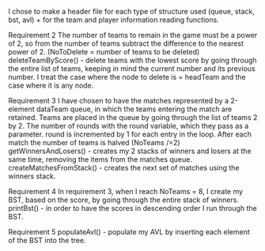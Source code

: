 I chose to make a header file for each type of structure used (queue, stack, bst, avl) + for the team and player information reading functions. 
	
Requirement 2
	The number of teams to remain in the game must be a power of 2, so from the number of teams subtract the difference to the nearest power of 2. (NoToDelete = number of teams to be deleted)
	deleteTeamByScore() - delete teams with the lowest score by going through the entire list of teams, keeping in mind the current number and its previous number. I treat the case where the node to delete is = headTeam and the case where it is any node.

Requirement 3
	I have chosen to have the matches represented by a 2-element dataTeam queue, in which the teams entering the match are retained. Teams are placed in the queue by going through the list of teams 2 by 2. 
	The number of rounds with the round variable, which they pass as a parameter. round is incremented by 1 for each entry in the loop. After each match the number of teams is halved (NoTeams /=2)
 	getWinnersAndLosers() - creates my 2 stacks of winners and losers at the same time, removing the items from the matches queue.
	createMatchesFromStack() - creates the next set of matches using the winners stack. 
	 
Requirement 4
	In requirement 3, when I reach NoTeams = 8, I create my BST, based on the score, by going through the entire stack of winners.
	printBst() - in order to have the scores in descending order I run through the BST.

Requirement 5
	populateAvl() - populate my AVL by inserting each element of the BST into the tree.
